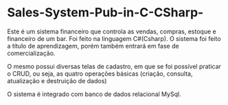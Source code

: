 # Sales-System-Pub-in-C-CSharp-

Este é um sistema financeiro que controla as vendas, compras, estoque e financeiro de um bar. Foi feito na linguagem C#(Csharp).
O sistema foi feito a título de aprendizagem, porém também entrará em fase de comercialização.

O mesmo possui diversas telas de cadastro, em que se foi possível praticar o CRUD, ou seja, as quatro operações básicas (criação, consulta, atualização e destruição de dados) 

O sistema é integrado com banco de dados relacional MySql. 
